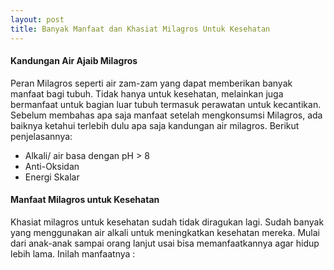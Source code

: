 ```yaml
---
layout: post
title: Banyak Manfaat dan Khasiat Milagros Untuk Kesehatan
---
```


#### Kandungan Air Ajaib Milagros

Peran Milagros seperti air zam-zam yang dapat memberikan banyak manfaat bagi tubuh. 
Tidak hanya untuk kesehatan, melainkan juga bermanfaat untuk bagian luar tubuh termasuk perawatan untuk kecantikan. 
Sebelum membahas apa saja manfaat setelah mengkonsumsi Milagros, ada baiknya ketahui terlebih dulu apa saja kandungan air milagros. 
Berikut penjelasannya:

- Alkali/ air basa dengan pH > 8
- Anti-Oksidan
- Energi Skalar

#### Manfaat Milagros untuk Kesehatan

Khasiat milagros untuk kesehatan sudah tidak diragukan lagi. 
Sudah banyak yang menggunakan air alkali untuk meningkatkan kesehatan mereka. 
Mulai dari anak-anak sampai orang lanjut usai bisa memanfaatkannya agar hidup lebih lama. Inilah manfaatnya :
